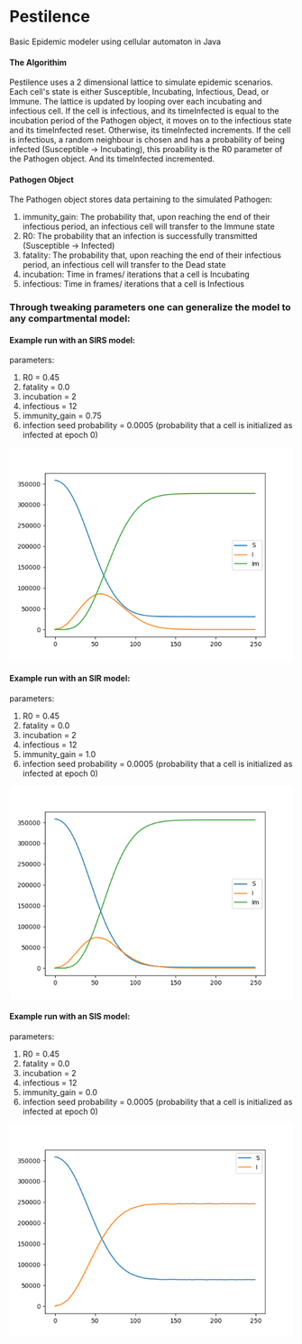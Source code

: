 # Pestilence
Basic Epidemic modeler using cellular automaton in Java 

#### The Algorithim
Pestilence uses a 2 dimensional lattice to simulate epidemic scenarios. Each cell's state is either Susceptible, Incubating, Infectious, Dead, or Immune. 
The lattice is updated by looping over each incubating and infectious cell. If the cell is infectious, and its timeInfected is equal to the incubation period of the Pathogen object, it moves on to the infectious state and its timeInfected reset. Otherwise, its timeInfected increments. If the cell is infectious, a random neighbour is chosen and has a probability of being infected (Susceptible -> Incubating), this proability is the R0 parameter of the Pathogen object. And its timeInfected incremented.

#### Pathogen Object 
The Pathogen object stores data pertaining to the simulated Pathogen:
1. immunity_gain: The probability that, upon reaching the end of their infectious period, an infectious cell will transfer to the Immune state
2.  R0: The probability that an infection is successfully transmitted (Susceptible -> Infected)
3. fatality: The probability that, upon reaching the end of their infectious period, an infectious cell will transfer to the Dead state
4. incubation: Time in frames/ iterations that a cell is Incubating
5. infectious: Time in frames/ iterations that a cell is Infectious

### Through tweaking parameters one can generalize the model to any compartmental model:

#### Example run with an SIRS model:
parameters:
1. R0 = 0.45
2. fatality = 0.0
3. incubation = 2
4. infectious = 12
5. immunity_gain = 0.75
6. infection seed probability = 0.0005 (probability that a cell is initialized as infected at epoch 0)

![alt text](figures/SIRS.png)


#### Example run with an SIR model:
parameters:
1. R0 = 0.45
2. fatality = 0.0
3. incubation = 2
4. infectious = 12
5. immunity_gain = 1.0
6. infection seed probability = 0.0005 (probability that a cell is initialized as infected at epoch 0)

![alt text](figures/SIR.png)

#### Example run with an SIS model:
parameters:
1. R0 = 0.45
2. fatality = 0.0
3. incubation = 2
4. infectious = 12
5. immunity_gain = 0.0
6. infection seed probability = 0.0005 (probability that a cell is initialized as infected at epoch 0)

![alt text](figures/SIS.png)
